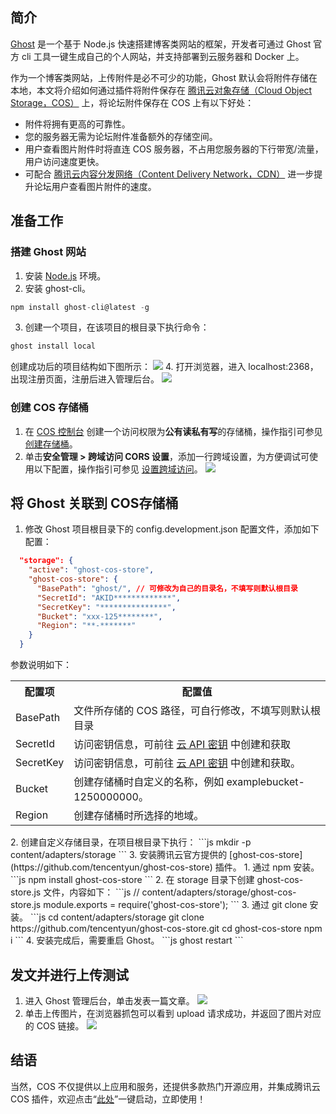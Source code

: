 ## 简介
[Ghost](https://ghost.org/docs) 是一个基于 Node.js 快速搭建博客类网站的框架，开发者可通过 Ghost 官方 cli 工具一键生成自己的个人网站，并支持部署到云服务器和 Docker 上。

作为一个博客类网站，上传附件是必不可少的功能，Ghost 默认会将附件存储在本地，本文将介绍如何通过插件将附件保存在 [腾讯云对象存储（Cloud Object Storage，COS）](https://cloud.tencent.com/product/cos) 上，将论坛附件保存在 COS 上有以下好处：
- 附件将拥有更高的可靠性。
- 您的服务器无需为论坛附件准备额外的存储空间。
- 用户查看图片附件时将直连 COS 服务器，不占用您服务器的下行带宽/流量，用户访问速度更快。
- 可配合 [腾讯云内容分发网络（Content Delivery Network，CDN）](https://cloud.tencent.com/product/cdn) 进一步提升论坛用户查看图片附件的速度。

## 准备工作

### 搭建 Ghost 网站

1. 安装 [Node.js](https://nodejs.org/en/download/) 环境。
2. 安装 ghost-cli。
```js
npm install ghost-cli@latest -g
```
3. 创建一个项目，在该项目的根目录下执行命令：
```js
ghost install local
```
创建成功后的项目结构如下图所示：
![](https://qcloudimg.tencent-cloud.cn/raw/76e74eff7779379f2e40c5c9220453fc.jpg)
4. 打开浏览器，进入 localhost:2368，出现注册页面，注册后进入管理后台。
![](https://qcloudimg.tencent-cloud.cn/raw/16c412b34d8d9eda9525d12b7e34f5cf.jpg)


### 创建 COS 存储桶

1. 在 [COS 控制台](https://console.cloud.tencent.com/cos/bucket) 创建一个访问权限为**公有读私有写**的存储桶，操作指引可参见 [创建存储桶](https://cloud.tencent.com/document/product/436/13309)。
2. 单击**安全管理 > 跨域访问 CORS 设置**，添加一行跨域设置，为方便调试可使用以下配置，操作指引可参见 [设置跨域访问](https://cloud.tencent.com/document/product/436/13318)。
![](https://qcloudimg.tencent-cloud.cn/raw/3fb3a428ec1b1d88fb8aa33f490e94a8.png)



## 将 Ghost 关联到 COS存储桶
1. 修改 Ghost 项目根目录下的 config.development.json 配置文件，添加如下配置：
```json
  "storage": {
    "active": "ghost-cos-store",
    "ghost-cos-store": {      
      "BasePath": "ghost/", // 可修改为自己的目录名，不填写则默认根目录 
      "SecretId": "AKID*************",
      "SecretKey": "***************",
      "Bucket": "xxx-125********", 
      "Region": "**-*******"
    }
  }
```
参数说明如下：
<table>
   <tr>
      <th width="0%" >配置项</td>
      <th width="0%" >配置值</td>
   </tr>
   <tr>
      <td>BasePath</td>
      <td>文件所存储的 COS 路径，可自行修改，不填写则默认根目录</td>
   </tr>
   <tr>
      <td>SecretId</td>
      <td>访问密钥信息，可前往 <a href="https://console.cloud.tencent.com/capi">云 API 密钥</a> 中创建和获取</td>
   </tr>
   <tr>
      <td>SecretKey</td>
      <td>访问密钥信息，可前往 <a href="https://console.cloud.tencent.com/capi">云 API 密钥</a> 中创建和获取。</td>
   </tr>
   <tr>
      <td>Bucket</td>
      <td>创建存储桶时自定义的名称，例如 examplebucket-1250000000。</td>
   </tr>
   <tr>
      <td>Region</td>
      <td>创建存储桶时所选择的地域。</td>
   </tr>
</table>
2. 创建自定义存储目录，在项目根目录下执行：
```js
mkdir -p content/adapters/storage
```
3. 安装腾讯云官方提供的 [ghost-cos-store](https://github.com/tencentyun/ghost-cos-store) 插件。
   1. 通过 npm 安装。
```js
npm install ghost-cos-store
```
   2. 在 storage 目录下创建 ghost-cos-store.js 文件，内容如下：
```js
//  content/adapters/storage/ghost-cos-store.js
module.exports = require('ghost-cos-store');
```
   3. 通过 git clone 安装。
```js
cd content/adapters/storage
git clone https://github.com/tencentyun/ghost-cos-store.git
cd ghost-cos-store  
npm i
```
   4. 安装完成后，需要重启 Ghost。
```js
ghost restart
```



## 发文并进行上传测试

1. 进入 Ghost 管理后台，单击发表一篇文章。
![](https://qcloudimg.tencent-cloud.cn/raw/27dc54b218009f64bd319707700dba71.jpg)
2. 单击上传图片，在浏览器抓包可以看到 upload 请求成功，并返回了图片对应的 COS 链接。
![](https://qcloudimg.tencent-cloud.cn/raw/a875407bd72738c5d2ddbfb4d41acd0a.jpg)




## 结语

当然，COS 不仅提供以上应用和服务，还提供多款热门开源应用，并集成腾讯云 COS 插件，欢迎点击“[此处](https://cloud.tencent.com/act/pro/Ecological-aggregation?from=18406)”一键启动，立即使用！



